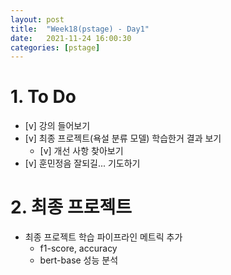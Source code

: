```yaml
---
layout: post
title:  "Week18(pstage) - Day1"
date:   2021-11-24 16:00:30
categories: [pstage]
---
```

 
# 1. To Do
* [v] 강의 들어보기
* [v] 최종 프로젝트(욕설 분류 모델) 학습한거 결과 보기
    * [v] 개선 사항 찾아보기
* [v] 훈민정음 잘되길... 기도하기

# 2. 최종 프로젝트
* 최종 프로젝트 학습 파이프라인 메트릭 추가
    * f1-score, accuracy
    * bert-base 성능 분석